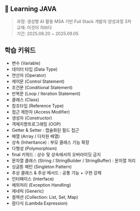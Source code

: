 ## 📖 Learning JAVA

> 과정: 생성형 AI 활용 MSA 기반 Full Stack 개발자 양성과정 3차<br />
교재: 이것이 자바다<br />
기간: 2025.08.20 ~ 2025.09.05

## 학습 키워드

- 변수 (Variable) 
- 데이터 타입 (Data Type)
- 연산자 (Operator)
- 제어문 (Control Statement)  
- 조건문 (Conditional Statement) 
- 반복문 (Loop / Iteration Statement)
- 클래스 (Class)
- 참조타입 (Reference Type)
- 접근 제한자 (Access Modifier)
- 생성자 (Constructor)  
- 객체지향프로그래밍 (OOP) 
- Getter & Setter : 캡슐화된 필드 접근  
- 배열 (Array / 다차원 배열)  
- 상속 (Inheritance) : 부모 클래스 기능 확장  
- 다형성 (Polymorphism)   
- final 키워드 : 상수 및 상속에서의 오버라이딩 금지  
- 문자열 클래스 (String / StringBuilder / StringBuffer) : 문자열 처리  
- 싱글톤 패턴 (Singleton Pattern)   
- 추상 클래스 & 추상 메서드 : 공통 기능 + 구현 강제  
- 인터페이스 (Interface)  
- 예외처리 (Exception Handling)  
- 제네릭 (Generic)  
- 컬렉션 (Collection: List, Set, Map)  
- 람다식 (Lambda Expression)  


  
  
